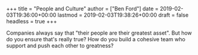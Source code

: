 +++
title = "People and Culture"
author = ["Ben Ford"]
date = 2019-02-03T19:36:00+00:00
lastmod = 2019-02-03T19:38:26+00:00
draft = false
headless = true
+++

Companies always say that "their people are their greatest asset". But how do you
ensure that's really true? How do you build a cohesive team who support and push
each other to greatness?

<a id="orgebc5676"></a>
